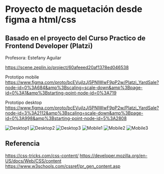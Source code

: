 # Proyecto de maquetación desde figma a html/css

## Basado en el proyecto del Curso Practico de Frontend Developer (Platzi)

Profesora: Estefany Aguilar

https://scene.zeplin.io/project/60afeeed20af1378ed046538

Prototipo mobile
https://www.figma.com/proto/bcEVujIzJj5PNIWwF9pP2w/Platzi_YardSale?node-id=0%3A684&amp%3Bscaling=scale-down&amp%3Bpage-id=0%3A1&amp%3Bstarting-point-node-id=0%3A719

Prototipo desktop
https://www.figma.com/proto/bcEVujIzJj5PNIWwF9pP2w/Platzi_YardSale?node-id=3%3A2112&amp%3Bscaling=scale-down&amp%3Bpage-id=0%3A998&amp%3Bstarting-point-node-id=5%3A2808

![Desktop1](./desktop1.png)
![Desktop2](./desktop2.png)
![Desktop3](./desktop3.png)
![Mobile1](./mobile1.png)
![Mobile2](./mobile2.png)
![Mobile3](./mobile3.png)

## Referencia

https://css-tricks.com/css-content/
https://developer.mozilla.org/en-US/docs/Web/CSS/content
https://www.w3schools.com/cssref/pr_gen_content.asp
